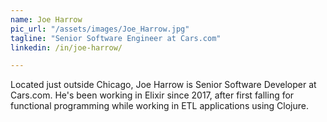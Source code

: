 ```yaml
---
name: Joe Harrow
pic_url: "/assets/images/Joe_Harrow.jpg"
tagline: "Senior Software Engineer at Cars.com"
linkedin: /in/joe-harrow/

---
```

Located just outside Chicago, Joe Harrow is Senior Software Developer at Cars.com. He's been working in Elixir since 2017, after first falling for functional programming while working in ETL applications using Clojure.